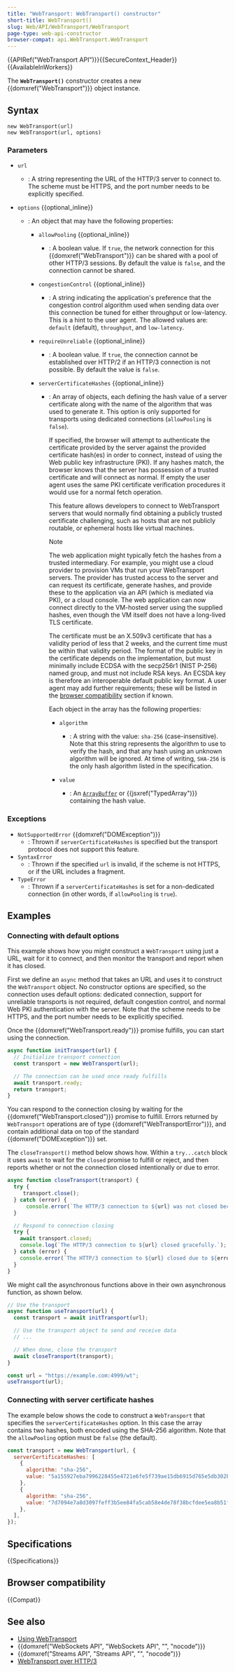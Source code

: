 ```yaml
---
title: "WebTransport: WebTransport() constructor"
short-title: WebTransport()
slug: Web/API/WebTransport/WebTransport
page-type: web-api-constructor
browser-compat: api.WebTransport.WebTransport
---
```


{{APIRef("WebTransport API")}}{{SecureContext_Header}} {{AvailableInWorkers}}

The **`WebTransport()`** constructor creates a new {{domxref("WebTransport")}} object instance.

## Syntax

```js-nolint
new WebTransport(url)
new WebTransport(url, options)
```

### Parameters

- `url`
  - : A string representing the URL of the HTTP/3 server to connect to.
    The scheme must be HTTPS, and the port number needs to be explicitly specified.
- `options` {{optional_inline}}

  - : An object that may have the following properties:

    - `allowPooling` {{optional_inline}}
      - : A boolean value.
        If `true`, the network connection for this {{domxref("WebTransport")}} can be shared with a pool of other HTTP/3 sessions.
        By default the value is `false`, and the connection cannot be shared.
    - `congestionControl` {{optional_inline}}
      - : A string indicating the application's preference that the congestion control algorithm used when sending data over this connection be tuned for either throughput or low-latency.
        This is a hint to the user agent.
        The allowed values are: `default` (default), `throughput`, and `low-latency`.
    - `requireUnreliable` {{optional_inline}}
      - : A boolean value.
        If `true`, the connection cannot be established over HTTP/2 if an HTTP/3 connection is not possible.
        By default the value is `false`.
    - `serverCertificateHashes` {{optional_inline}}

      - : An array of objects, each defining the hash value of a server certificate along with the name of the algorithm that was used to generate it.
        This option is only supported for transports using dedicated connections (`allowPooling` is `false`).

        If specified, the browser will attempt to authenticate the certificate provided by the server against the provided certificate hash(es) in order to connect, instead of using the Web public key infrastructure (PKI).
        If any hashes match, the browser knows that the server has possession of a trusted certificate and will connect as normal.
        If empty the user agent uses the same PKI certificate verification procedures it would use for a normal fetch operation.

        This feature allows developers to connect to WebTransport servers that would normally find obtaining a publicly trusted certificate challenging, such as hosts that are not publicly routable, or ephemeral hosts like virtual machines.

        > [!NOTE]
        > The web application might typically fetch the hashes from a trusted intermediary.
        > For example, you might use a cloud provider to provision VMs that run your WebTransport servers.
        > The provider has trusted access to the server and can request its certificate, generate hashes, and provide these to the application via an API (which is mediated via PKI), or a cloud console.
        > The web application can now connect directly to the VM-hosted server using the supplied hashes, even though the VM itself does not have a long-lived TLS certificate.

        The certificate must be an X.509v3 certificate that has a validity period of less that 2 weeks, and the current time must be within that validity period.
        The format of the public key in the certificate depends on the implementation, but must minimally include ECDSA with the secp256r1 (NIST P-256) named group, and must not include RSA keys.
        An ECSDA key is therefore an interoperable default public key format.
        A user agent may add further requirements; these will be listed in the [browser compatibility](#browser_compatibility) section if known.

        Each object in the array has the following properties:

        - `algorithm`

          - : A string with the value: `sha-256` (case-insensitive).
            Note that this string represents the algorithm to use to verify the hash, and that any hash using an unknown algorithm will be ignored.
            At time of writing, `SHA-256` is the only hash algorithm listed in the specification.

        - `value`
          - : An [`ArrayBuffer`](/en-US/docs/Web/JavaScript/Reference/Global_Objects/ArrayBuffer) or {{jsxref("TypedArray")}} containing the hash value.

### Exceptions

- `NotSupportedError` {{domxref("DOMException")}}
  - : Thrown if `serverCertificateHashes` is specified but the transport protocol does not support this feature.
- `SyntaxError`
  - : Thrown if the specified `url` is invalid, if the scheme is not HTTPS, or if the URL includes a fragment.
- `TypeError`
  - : Thrown if a `serverCertificateHashes` is set for a non-dedicated connection (in other words, if `allowPooling` is `true`).

## Examples

### Connecting with default options

This example shows how you might construct a `WebTransport` using just a URL, wait for it to connect, and then monitor the transport and report when it has closed.

First we define an `async` method that takes an URL and uses it to construct the `WebTransport` object.
No constructor options are specified, so the connection uses default options: dedicated connection, support for unreliable transports is not required, default congestion control, and normal Web PKI authentication with the server.
Note that the scheme needs to be HTTPS, and the port number needs to be explicitly specified.

Once the {{domxref("WebTransport.ready")}} promise fulfills, you can start using the connection.

```js
async function initTransport(url) {
  // Initialize transport connection
  const transport = new WebTransport(url);

  // The connection can be used once ready fulfills
  await transport.ready;
  return transport;
}
```

You can respond to the connection closing by waiting for the {{domxref("WebTransport.closed")}} promise to fulfill.
Errors returned by `WebTransport` operations are of type {{domxref("WebTransportError")}}, and contain additional data on top of the standard {{domxref("DOMException")}} set.

The `closeTransport()` method below shows how.
Within a `try...catch` block it uses `await` to wait for the `closed` promise to fulfill or reject, and then reports whether or not the connection closed intentionally or due to error.

```js
async function closeTransport(transport) {
  try {
     transport.close();
  } catch (error) {
      console.error(`The HTTP/3 connection to ${url} was not closed because it is connecting`);
  }

  // Respond to connection closing
  try {
    await transport.closed;
    console.log(`The HTTP/3 connection to ${url} closed gracefully.`);
  } catch (error) {
    console.error(`The HTTP/3 connection to ${url} closed due to ${error}.`);
  }
}
```

We might call the asynchronous functions above in their own asynchronous function, as shown below.

```js
// Use the transport
async function useTransport(url) {
  const transport = await initTransport(url);

  // Use the transport object to send and receive data
  // ...

  // When done, close the transport
  await closeTransport(transport);
}

const url = "https://example.com:4999/wt";
useTransport(url);
```

### Connecting with server certificate hashes

The example below shows the code to construct a `WebTransport` that specifies the `serverCertificateHashes` option.
In this case the array contains two hashes, both encoded using the SHA-256 algorithm.
Note that the `allowPooling` option must be `false` (the default).

```js
const transport = new WebTransport(url, {
  serverCertificateHashes: [
    {
      algorithm: "sha-256",
      value: "5a155927eba7996228455e4721e6fe5f739ae15db6915d765e5db302b4f8a274",
    },
    {
      algorithm: "sha-256",
      value: "7d7094e7a8d3097feff3b5ee84fa5cab58e4de78f38bcfdee5ea8b51f4bfa8fd",
    },
  ],
});
```

## Specifications

{{Specifications}}

## Browser compatibility

{{Compat}}

## See also

- [Using WebTransport](https://developer.chrome.com/docs/capabilities/web-apis/webtransport)
- {{domxref("WebSockets API", "WebSockets API", "", "nocode")}}
- {{domxref("Streams API", "Streams API", "", "nocode")}}
- [WebTransport over HTTP/3](https://datatracker.ietf.org/doc/html/draft-ietf-webtrans-http3/)
